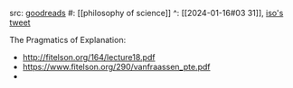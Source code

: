 src: [goodreads](https://www.goodreads.com/author/show/163951.Bas_C_Van_Fraassen?from_search=true&from_srp=true) 
#: [[philosophy of science]] 
^: [[2024-01-16#03 31]], [iso's tweet](https://twitter.com/IsomorphicPhi/status/1747276541615026554) 

The Pragmatics of Explanation:
- http://fitelson.org/164/lecture18.pdf
- https://www.fitelson.org/290/vanfraassen_pte.pdf
- 